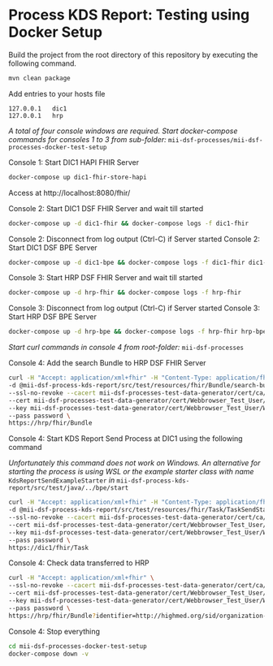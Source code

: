 # Process KDS Report: Testing using Docker Setup

Build the project from the root directory of this repository by executing the following command.

```sh
mvn clean package
```

Add entries to your hosts file

```
127.0.0.1	dic1
127.0.0.1	hrp
```

*A total of four console windows are required. Start docker-compose commands for consoles 1 to 3 from
sub-folder:* `mii-dsf-processes/mii-dsf-processes-docker-test-setup`

Console 1: Start DIC1 HAPI FHIR Server

```sh
docker-compose up dic1-fhir-store-hapi
```

Access at http://localhost:8080/fhir/

Console 2: Start DIC1 DSF FHIR Server and wait till started

```sh
docker-compose up -d dic1-fhir && docker-compose logs -f dic1-fhir
```

Console 2: Disconnect from log output (Ctrl-C) if Server started 
Console 2: Start DIC1 DSF BPE Server

```sh
docker-compose up -d dic1-bpe && docker-compose logs -f dic1-fhir dic1-bpe
````

Console 3: Start HRP DSF FHIR Server and wait till started

```sh
docker-compose up -d hrp-fhir && docker-compose logs -f hrp-fhir
```

Console 3: Disconnect from log output (Ctrl-C) if Server started 
Console 3: Start HRP DSF BPE Server

```sh
docker-compose up -d hrp-bpe && docker-compose logs -f hrp-fhir hrp-bpe
````

<!-- EXECUTE PROCESS -->

*Start curl commands in console 4 from root-folder:* `mii-dsf-processes`

Console 4: Add the search Bundle to HRP DSF FHIR Server

```sh
curl -H "Accept: application/xml+fhir" -H "Content-Type: application/fhir+xml" \
-d @mii-dsf-process-kds-report/src/test/resources/fhir/Bundle/search-bundle.xml \
--ssl-no-revoke --cacert mii-dsf-processes-test-data-generator/cert/ca/testca_certificate.pem \
--cert mii-dsf-processes-test-data-generator/cert/Webbrowser_Test_User/Webbrowser_Test_User_certificate.pem \
--key mii-dsf-processes-test-data-generator/cert/Webbrowser_Test_User/Webbrowser_Test_User_private-key.pem \
--pass password \
https://hrp/fhir/Bundle
```

Console 4: Start KDS Report Send Process at DIC1 using the following command

*Unfortunately this command does not work on Windows. An alternative for starting the process is using WSL or the
example starter class with name* `KdsReportSendExampleStarter` *in* 
`mii-dsf-process-kds-report/src/test/java/../bpe/start`

```sh
curl -H "Accept: application/xml+fhir" -H "Content-Type: application/fhir+xml" \
-d @mii-dsf-process-kds-report/src/test/resources/fhir/Task/TaskSendStartKdsReport_Demo.xml \
--ssl-no-revoke --cacert mii-dsf-processes-test-data-generator/cert/ca/testca_certificate.pem \
--cert mii-dsf-processes-test-data-generator/cert/Webbrowser_Test_User/Webbrowser_Test_User_certificate.pem \
--key mii-dsf-processes-test-data-generator/cert/Webbrowser_Test_User/Webbrowser_Test_User_private-key.pem \
--pass password \
https://dic1/fhir/Task
```

Console 4: Check data transferred to HRP

```sh
curl -H "Accept: application/xml+fhir" \
--ssl-no-revoke --cacert mii-dsf-processes-test-data-generator/cert/ca/testca_certificate.pem \
--cert mii-dsf-processes-test-data-generator/cert/Webbrowser_Test_User/Webbrowser_Test_User_certificate.pem \
--key mii-dsf-processes-test-data-generator/cert/Webbrowser_Test_User/Webbrowser_Test_User_private-key.pem \
--pass password \
https://hrp/fhir/Bundle?identifier=http://highmed.org/sid/organization-identifier|Test_DIC1
```

Console 4: Stop everything

```sh
cd mii-dsf-processes-docker-test-setup
docker-compose down -v
```